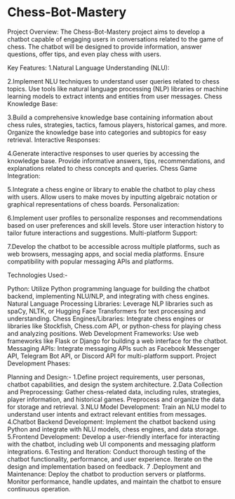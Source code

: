 # Chess-Bot-Mastery
Project Overview:
The Chess-Bot-Mastery project aims to develop a chatbot capable of engaging users in conversations related to the game of chess. The chatbot will be designed to provide information, answer questions, offer tips, and even play chess with users.

Key Features:
1.Natural Language Understanding (NLU):

2.Implement NLU techniques to understand user queries related to chess topics.
Use tools like natural language processing (NLP) libraries or machine learning models to extract intents and entities from user messages.
Chess Knowledge Base:

3.Build a comprehensive knowledge base containing information about chess rules, strategies, tactics, famous players, historical games, and more.
Organize the knowledge base into categories and subtopics for easy retrieval.
Interactive Responses:

4.Generate interactive responses to user queries by accessing the knowledge base.
Provide informative answers, tips, recommendations, and explanations related to chess concepts and queries.
Chess Game Integration:

5.Integrate a chess engine or library to enable the chatbot to play chess with users.
Allow users to make moves by inputting algebraic notation or graphical representations of chess boards.
Personalization:

6.Implement user profiles to personalize responses and recommendations based on user preferences and skill levels.
Store user interaction history to tailor future interactions and suggestions.
Multi-platform Support:

7.Develop the chatbot to be accessible across multiple platforms, such as web browsers, messaging apps, and social media platforms.
Ensure compatibility with popular messaging APIs and platforms.

Technologies Used:-

Python: Utilize Python programming language for building the chatbot backend, implementing NLU/NLP, and integrating with chess engines.
Natural Language Processing Libraries: Leverage NLP libraries such as spaCy, NLTK, or Hugging Face Transformers for text processing and understanding.
Chess Engines/Libraries: Integrate chess engines or libraries like Stockfish, Chess.com API, or python-chess for playing chess and analyzing positions.
Web Development Frameworks: Use web frameworks like Flask or Django for building a web interface for the chatbot.
Messaging APIs: Integrate messaging APIs such as Facebook Messenger API, Telegram Bot API, or Discord API for multi-platform support.
Project Development Phases:

Planning and Design:- 
1.Define project requirements, user personas, chatbot capabilities, and design the system architecture.
2.Data Collection and Preprocessing: Gather chess-related data, including rules, strategies, player information, and historical games. Preprocess and organize the data for storage and retrieval.
3.NLU Model Development: Train an NLU model to understand user intents and extract relevant entities from messages.
4.Chatbot Backend Development: Implement the chatbot backend using Python and integrate with NLU models, chess engines, and data storage.
5.Frontend Development: Develop a user-friendly interface for interacting with the chatbot, including web UI components and messaging platform integrations.
6.Testing and Iteration: Conduct thorough testing of the chatbot functionality, performance, and user experience. Iterate on the design and implementation based on feedback.
7 .Deployment and Maintenance: Deploy the chatbot to production servers or platforms. Monitor performance, handle updates, and maintain the chatbot to ensure continuous operation.




